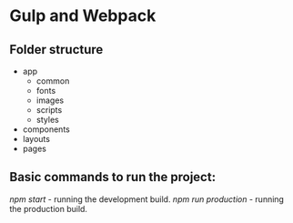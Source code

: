 # Gulp and Webpack #

## Folder structure ##
+ app
  + common
   + fonts
   + images
   + scripts
   + styles
 + components
 + layouts
 + pages

## Basic commands to run the project: ##
*npm start* - running the development build.
*npm run production* - running the production build.

